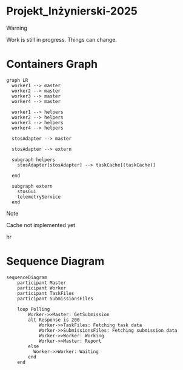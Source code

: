 # Projekt_Inżynierski-2025

> [!WARNING]
> Work is still in progress. Things can change.


# Containers Graph
```mermaid
graph LR
  worker1 --> master
  worker2 --> master
  worker3 --> master
  worker4 --> master

  worker1 --> helpers
  worker2 --> helpers
  worker3 --> helpers
  worker4 --> helpers

  stosAdapter --> master

  stosAdapter --> extern

  subgraph helpers
    stosAdapter[stosAdapter] --> taskCache[(taskCache)]

  end
  
  subgraph extern
    stosGui
    telemetryService
  end
```
> [!NOTE]
> Cache not implemented yet

hr

# Sequence Diagram
```mermaid
sequenceDiagram
    participant Master
    participant Worker
    participant TaskFiles
    participant SubmissionsFiles
    
    loop Polling
        Worker->>Master: GetSubmission
        alt Response is 200
            Worker->>TaskFiles: Fetching task data
            Worker->>SubmissionsFiles: Fetching submission data
            Worker->>Worker: Working
            Worker->>Master: Report
        else
          Worker->>Worker: Waiting
        end
    end
```
